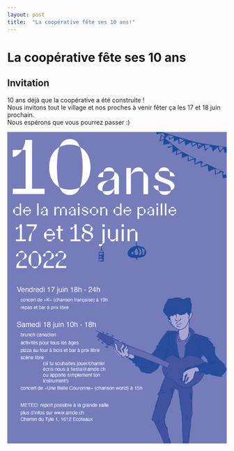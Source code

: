 ```yaml
---
layout: post
title:  "La coopérative fête ses 10 ans!"
---
```


# La coopérative fête ses 10 ans

## Invitation

10 ans déjà que la coopérative a été construite !  
Nous invitons tout le village et nos proches à venir fêter ça les 17 et 18 juin prochain.  
Nous espérons que vous pourrez passer :)


![affiche](img/affiche_10ans.png "l'affiche")

